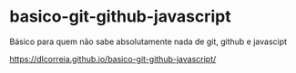 # basico-git-github-javascript
Básico para quem não sabe absolutamente nada de git, github e javascipt

https://dlcorreia.github.io/basico-git-github-javascript/
